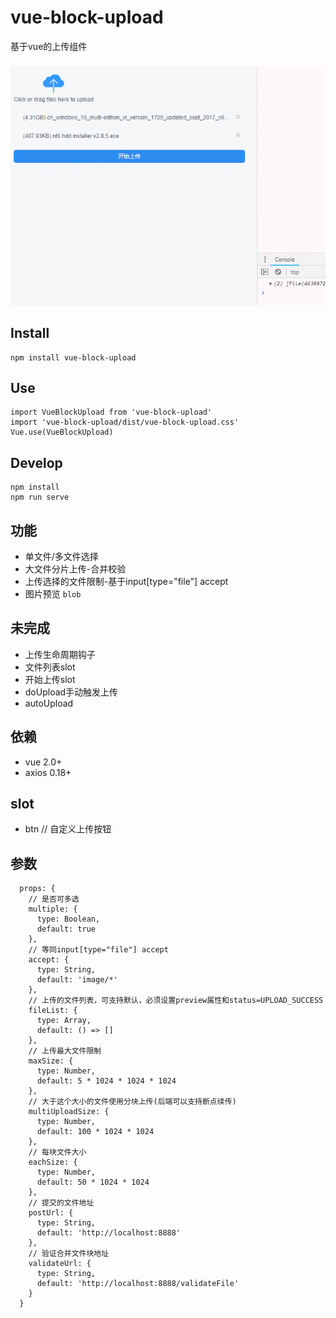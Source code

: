 # vue-block-upload
基于vue的上传组件

###
![example](https://github.com/Flywor/vue-block-upload/blob/master/ex/ex0.gif)

## Install
```
npm install vue-block-upload
```

## Use
```
import VueBlockUpload from 'vue-block-upload'
import 'vue-block-upload/dist/vue-block-upload.css'
Vue.use(VueBlockUpload)
```

## Develop
```
npm install
npm run serve
```

## 功能
- 单文件/多文件选择
- 大文件分片上传-合并校验
- 上传选择的文件限制-基于input[type="file"] accept
- 图片预览 `blob`

## 未完成
- 上传生命周期钩子
- 文件列表slot
- 开始上传slot
- doUpload手动触发上传
- autoUpload

## 依赖
- vue 2.0+
- axios 0.18+

## slot
- btn // 自定义上传按钮

## 参数
```
  props: {
    // 是否可多选
    multiple: {
      type: Boolean,
      default: true
    },
    // 等同input[type="file"] accept
    accept: {
      type: String,
      default: 'image/*'
    },
    // 上传的文件列表，可支持默认，必须设置preview属性和status=UPLOAD_SUCCESS
    fileList: {
      type: Array,
      default: () => [] 
    },
    // 上传最大文件限制
    maxSize: {
      type: Number,
      default: 5 * 1024 * 1024 * 1024
    },
    // 大于这个大小的文件使用分块上传(后端可以支持断点续传)
    multiUploadSize: {
      type: Number,
      default: 100 * 1024 * 1024
    },
    // 每块文件大小
    eachSize: {
      type: Number,
      default: 50 * 1024 * 1024
    },
    // 提交的文件地址
    postUrl: {
      type: String,
      default: 'http://localhost:8888'
    },
    // 验证合并文件块地址
    validateUrl: {
      type: String,
      default: 'http://localhost:8888/validateFile'
    }
  }
  ```
